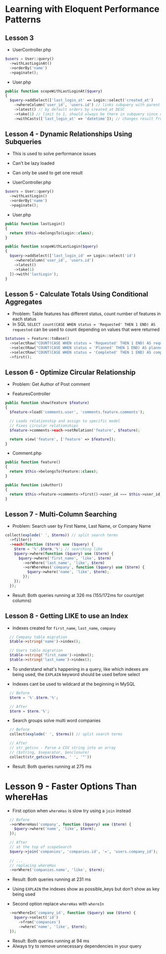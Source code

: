 # Learning with Eloquent Performance Patterns

## Lesson 3
- UserController.php

```php
$users = User::query()
  ->withLastLoginAt()
  ->orderBy('name')
  ->paginate();
```

- User.php

```php
public function scopeWithLastLoginAt($query)
{
  $query->addSelect(['last_login_at' => Login::select('created_at')
    ->whereColumn('user_id', 'users.id') // links subquery with parent query
    ->latest() // by default orders by created_at DESC
    ->take(1) // limit to 1, should always be there in subquery since only one result per line
    ->withCasts(['last_login_at' => 'datetime']); // changes result from string to Carbon
```

## Lesson 4 - Dynamic Relationships Using Subqueries
- This is used to solve performance issues
- Can't be lazy loaded
- Can only be used to get one result

- UserController.php
```php
$users = User::query()
  ->withLastLogin()
  ->orderBy('name')
  ->paginate();
```

- User.php
```php
public function lastLogin()
{
  return $this->belongsTo(Login::class);
}

public function scopeWithLastLogin($query)
{
  $query->addSelect(['last_login_id' => Login::select('id')
    ->whereColumn('user_id', 'users.id')
    ->latest()
    ->take(1)
  ])->with('lastLogin');
}
```

## Lesson 5 - Calculate Totals Using Conditional Aggregates
- Problem: Table features has different status, count number of features in each status
- In SQL `SELECT count(CASE WHEN status = 'Requested' THEN 1 END) AS requested` can be used to count depending on values that were returned


```php
$statuses = Feature::toBase()
  ->selectRaw("COUNT(CASE WHEN status = 'Requested' THEN 1 END) AS requested")
  ->selectRaw("COUNT(CASE WHEN status = 'Planned' THEN 1 END) AS planned")
  ->selectRaw("COUNT(CASE WHEN status = 'Completed' THEN 1 END) AS completed")
  ->first();
```

## Lesson 6 - Optimize Circular Relationship
- Problem: Get Author of Post comment

- FeaturesController
```php
public function show(Feature $feature)
{
  $feature->load('comments.user', 'comments.feature.comments');

  // Loads relationship and assign to specific model
  // Fixes circular relationships
  $feature->comments->each->setRelation('feature', $feature);

  return view('feature', ['feature' => $feature]);
}
``` 

- Comment.php
```php
public function feature()
{
  return $this->belongsTo(Feature::class);
}

public function isAuthor()
{
  return $this->feature->comments->first()->user_id === $this->user_id;
}
```

## Lesson 7 - Multi-Column Searching
- Problem: Search user by First Name, Last Name, or Company Name

```php
collect(explode(' ', $terms)) // split search terms
  ->filter()
  ->each(function ($term) use ($query) {
    $term = '%'.$term.'%'; // searching like
    $query->where(function ($query) use ($term) {
      $query->where('first_name', 'like', $term)
        ->orWhere('last_name', 'like', $term)
        ->orWhereHas('company', function ($query) use ($term) {
          $query->where('name', 'like', $term);
        });
    });
  });
```

- Result: Both queries running at 326 ms (155/172ms for count/get columns)

## Lesson 8 - Getting LIKE to use an Index
- Indexes created for `first_name`, `last_name`, `company`
```php
  // Company table migration
  $table->string('name')->index();

  // Users table migration
  $table->string('first_name')->index();
  $table->string('last_name')->index();
```

- To understand what's happening in a query, like which indexes are being used, the `EXPLAIN` keyword should be used before select

- Indexes cant be used to wildcard at the beginning in MySQL
```php
  // Before
  $term = '%'.$term.'%';

  // After
  $term = $term.'%';
```

- Search groups solve multi word companies

```php
  // Before
  collect(explode(' ', $terms)) // split search terms

  // After
  // str_getcsv - Parse a CSV string into an array
  // ($string, $separator, $enclosure)
  collect(str_getcsv($terms, ' ', '"'))
```

- Result: Both queries running at 275 ms

# Lesson 9 - Faster Options Than whereHas
- First option when `whereHas` is slow try using a `join` instead

```php
  // Before
  ->orWhereHas('company', function ($query) use ($term) {
    $query->where('name', 'like', $term);
  });

  // After
  // at the top of scopeSearch
  $query->join('companies', 'companies.id', '=', 'users.company_id');
  
  // ...
  // replacing whereHas
  ->orWhere('companies.name', 'like', $term);
```

- Result: Both queries running at 231 ms
- Using `EXPLAIN` the indexes show as possible_keys but don't show as key being used

- Second option replace `whereHas` with `whereIn`

```php
  ->orWhereIn('company_id', function ($query) use ($term) {
    $query->select('id')
      ->from('companies')
      ->where('name', 'like', $term);
  });
```

- Result: Both queries running at 94 ms
- Always try to remove unnecessary dependencies in your query